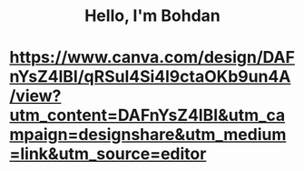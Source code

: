 <h1 align="center">Hello, I'm Bohdan</h1>

# https://www.canva.com/design/DAFnYsZ4lBI/qRSul4Si4l9ctaOKb9un4A/view?utm_content=DAFnYsZ4lBI&utm_campaign=designshare&utm_medium=link&utm_source=editor
